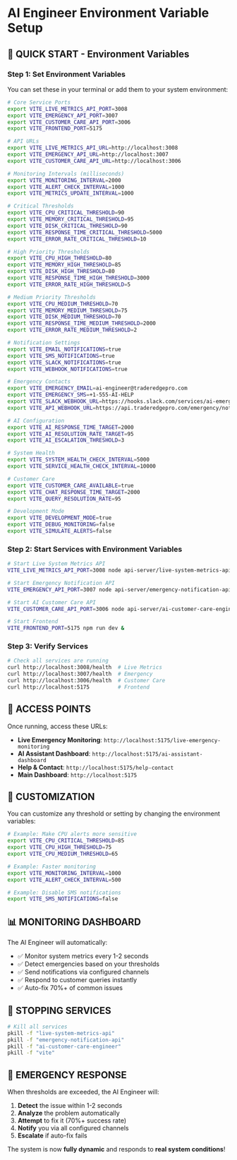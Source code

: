 # AI Engineer Environment Variable Setup

## 🚀 **QUICK START - Environment Variables**

### **Step 1: Set Environment Variables**

You can set these in your terminal or add them to your system environment:

```bash
# Core Service Ports
export VITE_LIVE_METRICS_API_PORT=3008
export VITE_EMERGENCY_API_PORT=3007
export VITE_CUSTOMER_CARE_API_PORT=3006
export VITE_FRONTEND_PORT=5175

# API URLs
export VITE_LIVE_METRICS_API_URL=http://localhost:3008
export VITE_EMERGENCY_API_URL=http://localhost:3007
export VITE_CUSTOMER_CARE_API_URL=http://localhost:3006

# Monitoring Intervals (milliseconds)
export VITE_MONITORING_INTERVAL=2000
export VITE_ALERT_CHECK_INTERVAL=1000
export VITE_METRICS_UPDATE_INTERVAL=1000

# Critical Thresholds
export VITE_CPU_CRITICAL_THRESHOLD=90
export VITE_MEMORY_CRITICAL_THRESHOLD=95
export VITE_DISK_CRITICAL_THRESHOLD=90
export VITE_RESPONSE_TIME_CRITICAL_THRESHOLD=5000
export VITE_ERROR_RATE_CRITICAL_THRESHOLD=10

# High Priority Thresholds
export VITE_CPU_HIGH_THRESHOLD=80
export VITE_MEMORY_HIGH_THRESHOLD=85
export VITE_DISK_HIGH_THRESHOLD=80
export VITE_RESPONSE_TIME_HIGH_THRESHOLD=3000
export VITE_ERROR_RATE_HIGH_THRESHOLD=5

# Medium Priority Thresholds
export VITE_CPU_MEDIUM_THRESHOLD=70
export VITE_MEMORY_MEDIUM_THRESHOLD=75
export VITE_DISK_MEDIUM_THRESHOLD=70
export VITE_RESPONSE_TIME_MEDIUM_THRESHOLD=2000
export VITE_ERROR_RATE_MEDIUM_THRESHOLD=2

# Notification Settings
export VITE_EMAIL_NOTIFICATIONS=true
export VITE_SMS_NOTIFICATIONS=true
export VITE_SLACK_NOTIFICATIONS=true
export VITE_WEBHOOK_NOTIFICATIONS=true

# Emergency Contacts
export VITE_EMERGENCY_EMAIL=ai-engineer@traderedgepro.com
export VITE_EMERGENCY_SMS=+1-555-AI-HELP
export VITE_SLACK_WEBHOOK_URL=https://hooks.slack.com/services/ai-emergency-alerts
export VITE_API_WEBHOOK_URL=https://api.traderedgepro.com/emergency/notify

# AI Configuration
export VITE_AI_RESPONSE_TIME_TARGET=2000
export VITE_AI_RESOLUTION_RATE_TARGET=95
export VITE_AI_ESCALATION_THRESHOLD=3

# System Health
export VITE_SYSTEM_HEALTH_CHECK_INTERVAL=5000
export VITE_SERVICE_HEALTH_CHECK_INTERVAL=10000

# Customer Care
export VITE_CUSTOMER_CARE_AVAILABLE=true
export VITE_CHAT_RESPONSE_TIME_TARGET=2000
export VITE_QUERY_RESOLUTION_RATE=95

# Development Mode
export VITE_DEVELOPMENT_MODE=true
export VITE_DEBUG_MONITORING=false
export VITE_SIMULATE_ALERTS=false
```

### **Step 2: Start Services with Environment Variables**

```bash
# Start Live System Metrics API
VITE_LIVE_METRICS_API_PORT=3008 node api-server/live-system-metrics-api.js &

# Start Emergency Notification API
VITE_EMERGENCY_API_PORT=3007 node api-server/emergency-notification-api.js &

# Start AI Customer Care API
VITE_CUSTOMER_CARE_API_PORT=3006 node api-server/ai-customer-care-engineer.js &

# Start Frontend
VITE_FRONTEND_PORT=5175 npm run dev &
```

### **Step 3: Verify Services**

```bash
# Check all services are running
curl http://localhost:3008/health  # Live Metrics
curl http://localhost:3007/health  # Emergency
curl http://localhost:3006/health  # Customer Care
curl http://localhost:5175         # Frontend
```

## 🎯 **ACCESS POINTS**

Once running, access these URLs:

- **Live Emergency Monitoring**: `http://localhost:5175/live-emergency-monitoring`
- **AI Assistant Dashboard**: `http://localhost:5175/ai-assistant-dashboard`
- **Help & Contact**: `http://localhost:5175/help-contact`
- **Main Dashboard**: `http://localhost:5175`

## 🔧 **CUSTOMIZATION**

You can customize any threshold or setting by changing the environment variables:

```bash
# Example: Make CPU alerts more sensitive
export VITE_CPU_CRITICAL_THRESHOLD=85
export VITE_CPU_HIGH_THRESHOLD=75
export VITE_CPU_MEDIUM_THRESHOLD=65

# Example: Faster monitoring
export VITE_MONITORING_INTERVAL=1000
export VITE_ALERT_CHECK_INTERVAL=500

# Example: Disable SMS notifications
export VITE_SMS_NOTIFICATIONS=false
```

## 📊 **MONITORING DASHBOARD**

The AI Engineer will automatically:
- ✅ Monitor system metrics every 1-2 seconds
- ✅ Detect emergencies based on your thresholds
- ✅ Send notifications via configured channels
- ✅ Respond to customer queries instantly
- ✅ Auto-fix 70%+ of common issues

## 🛑 **STOPPING SERVICES**

```bash
# Kill all services
pkill -f "live-system-metrics-api"
pkill -f "emergency-notification-api"
pkill -f "ai-customer-care-engineer"
pkill -f "vite"
```

## 🚨 **EMERGENCY RESPONSE**

When thresholds are exceeded, the AI Engineer will:
1. **Detect** the issue within 1-2 seconds
2. **Analyze** the problem automatically
3. **Attempt** to fix it (70%+ success rate)
4. **Notify** you via all configured channels
5. **Escalate** if auto-fix fails

The system is now **fully dynamic** and responds to **real system conditions**!
